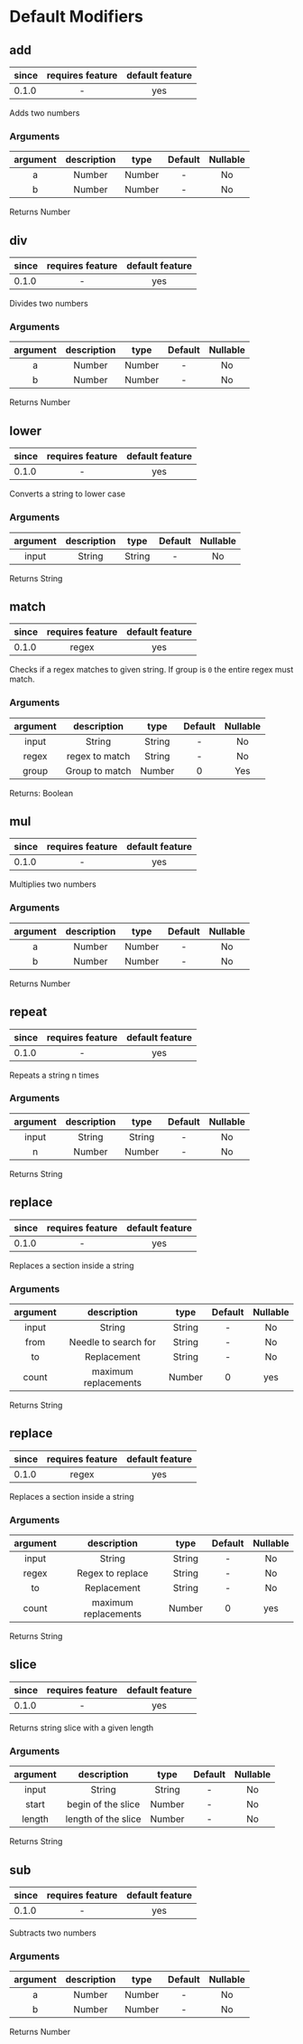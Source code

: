 # Default Modifiers

## add
| since | requires feature |  default feature  |
|-------|:----------------:|:-----------------:|
| 0.1.0 |        -         |        yes        |

Adds two numbers
### Arguments
| argument | description |  type  | Default | Nullable |
|:--------:|:-----------:|:------:|:-------:|:--------:|
|    a     |   Number    | Number |    -    |    No    |
|    b     |   Number    | Number |    -    |    No    |

Returns Number

## div
| since | requires feature |  default feature  |
|-------|:----------------:|:-----------------:|
| 0.1.0 |        -         |        yes        |

Divides two numbers
### Arguments
| argument | description |  type  | Default | Nullable |
|:--------:|:-----------:|:------:|:-------:|:--------:|
|    a     |   Number    | Number |    -    |    No    |
|    b     |   Number    | Number |    -    |    No    |

Returns Number

## lower
| since | requires feature |  default feature  |
|-------|:----------------:|:-----------------:|
| 0.1.0 |        -         |        yes        |

Converts a string to lower case
### Arguments
| argument | description |  type  | Default | Nullable |
|:--------:|:-----------:|:------:|:-------:|:--------:|
|  input   |   String    | String |    -    |    No    |


Returns String

## match
| since | requires feature |  default feature  |
|-------|:----------------:|:-----------------:|
| 0.1.0 |      regex       |        yes        |

Checks if a regex matches to given string. If group is `0` the entire regex 
must match.

### Arguments
| argument |  description   |  type  | Default | Nullable |
|:--------:|:--------------:|:------:|:-------:|:--------:|
|  input   |     String     | String |    -    |    No    |
|  regex   | regex to match | String |    -    |    No    |
|  group   | Group to match | Number |    0    |   Yes    |

Returns: Boolean

## mul
| since | requires feature |  default feature  |
|-------|:----------------:|:-----------------:|
| 0.1.0 |        -         |        yes        |

Multiplies two numbers
### Arguments
| argument | description |  type  | Default | Nullable |
|:--------:|:-----------:|:------:|:-------:|:--------:|
|    a     |   Number    | Number |    -    |    No    |
|    b     |   Number    | Number |    -    |    No    |

Returns Number

## repeat
| since | requires feature |  default feature  |
|-------|:----------------:|:-----------------:|
| 0.1.0 |        -         |        yes        |

Repeats a string n times
### Arguments
| argument | description |  type  | Default | Nullable |
|:--------:|:-----------:|:------:|:-------:|:--------:|
|  input   |   String    | String |    -    |    No    |
|    n     |   Number    | Number |    -    |    No    |

Returns String

## replace
| since | requires feature |  default feature  |
|-------|:----------------:|:-----------------:|
| 0.1.0 |        -         |        yes        |

Replaces a section inside a string
### Arguments
| argument |     description      |  type  | Default | Nullable |
|:--------:|:--------------------:|:------:|:-------:|:--------:|
|  input   |        String        | String |    -    |    No    |
|   from   | Needle to search for | String |    -    |    No    |
|    to    |     Replacement      | String |    -    |    No    |
|  count   | maximum replacements | Number |    0    |   yes    |

Returns String

## replace
| since | requires feature |  default feature  |
|-------|:----------------:|:-----------------:|
| 0.1.0 |      regex       |        yes        |

Replaces a section inside a string
### Arguments
| argument |     description      |  type  | Default | Nullable |
|:--------:|:--------------------:|:------:|:-------:|:--------:|
|  input   |        String        | String |    -    |    No    |
|  regex   |   Regex to replace   | String |    -    |    No    |
|    to    |     Replacement      | String |    -    |    No    |
|  count   | maximum replacements | Number |    0    |   yes    |

Returns String

## slice
| since | requires feature |  default feature  |
|-------|:----------------:|:-----------------:|
| 0.1.0 |        -         |        yes        |

Returns string slice with a given length
### Arguments
| argument |     description     |  type  | Default | Nullable |
|:--------:|:-------------------:|:------:|:-------:|:--------:|
|  input   |       String        | String |    -    |    No    |
|  start   | begin of the slice  | Number |    -    |    No    |
|  length  | length of the slice | Number |    -    |    No    |

Returns String

## sub
| since | requires feature |  default feature  |
|-------|:----------------:|:-----------------:|
| 0.1.0 |        -         |        yes        |

Subtracts two numbers
### Arguments
| argument | description |  type  | Default | Nullable |
|:--------:|:-----------:|:------:|:-------:|:--------:|
|    a     |   Number    | Number |    -    |    No    |
|    b     |   Number    | Number |    -    |    No    |

Returns Number